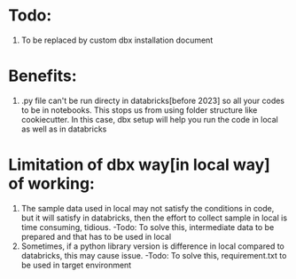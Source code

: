 # Todo:
   1. To be replaced by custom dbx installation document

# Benefits:
1. .py file can't be run directy in databricks[before 2023] so all your codes to be in notebooks. 
This stops us from using folder structure like cookiecutter. In this case, dbx setup will help
you run the code in local as well as in databricks

# Limitation of dbx way[in local way] of working:
1. The sample data used in local may not satisfy the conditions in code, 
but it will satisfy in databricks, then the effort to collect sample in
local is time consuming, tidious.
    -Todo: To solve this, intermediate data to be prepared and that has to be used in local
2. Sometimes, if a python library version is difference in local compared
to databricks, this may cause issue.
    -Todo: To solve this, requirement.txt to be used in target environment
